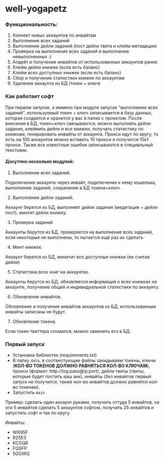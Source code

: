 # well-yogapetz
### Функциональность:
1. Коннект новых аккаунтов по инвайтам
2. Выполнение всех заданий
3. Выполнение дейли заданий (пост дейли твита и клейм метидации)
4. Проверка на выполнение всех заданий и выполнение невыполненных :)
5. Апдейт и получение инвайтов от использованных аккаунтов ранее
6. Клейм дейли книжек (если есть баланс)
7. Клейм всех доступных книжек (если есть баланс)
8. Сбор и получение статистики книжек по аккаунтам
9. Удаление аккаунта из БД (токен + ключ)


### Как работает софт
При первом запуске, а иммено при модуле запуске "выполнение всех заданий", используемый токен + ключ записывается в базу данных, которая создается и хранится у вас в папке с проектом. После внесения в БД, токен+ключ связываются, можно выполнять дейли задания, клеймить дейли и все книжки, получать статистику по книжкам, генерировать инвайты от аккаунта. Прокси идут по кругу, то есть на 100 аккаунтов можно вставить 10 прокси и получится 10к1 прокси. Также все известные ошибки записываются в специальный текстовик.
#### Досутпно несколько модулей:
1. Выполнение всех заданий.

Подключение аккаунта через инвайт, подключение к нему кошелька, выполнение заданий, сохранение в БД токена+ключ.  

2. Выполнение дейли заданий.

Аккаунт берется из БД, выполняет дейли задания (медитация + дейли пост), минтит дейли книжку.

3. Проверка заданий

Аккаунты берутся из БД, проверяется на выполнение всех заданий, если некоторые не выполнены, то пытается ещё раз их сделать

4. Минт книжек.

Аккаунт берется из БД, минитит все доступные книжки (не считая дейли)

5. Статистика всех книг на аккаунтах.

Аккаунты берутся из БД, обновляется информация о всех книжках на аккаунте, получение общей и индивидуальной статистики по аккаунту.

6.  Обновление инвайтов.

Обновление и получение инвайтов аккаунтов из БД, использованные инвайты записаны не будут.

7.  Обновление токена.

Если токен твиттера сломался, можно заменить его в БД.


### Первый запуск
* Установка библиотек (requirements.txt)
* В папку `data`, в соотвестующие файлы закидываем токены, ключи (**КОЛ-ВО ТОКЕНОВ ДОЛЖНО РАВНЯТЬСЯ КОЛ-ВО КЛЮЧАМ**), прокси (формат: http://log:pass@ip:port), дейли твиты (твиты, которые будет постить ваш акк), инвайты (без инвайтов первый запуск не получится, также кол-во инвайтов должно равнятся кол-во токенам).
* Запустить `main`

Пример: сделать один аккаунт руками, получить оттуда 5 инвайтов, на эти 5 инвайтов сделать 5 аккаунтов софтом, получить 25 инвайтов и запустить софт и так по кругу.



Инвайты:
* WX95F
* R25E3
* KCGQ6
* FQSFP
* 5GGWQ

